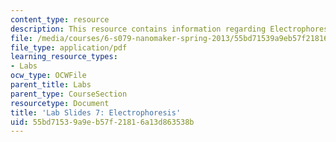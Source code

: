 ```yaml
---
content_type: resource
description: This resource contains information regarding Electrophoresis.
file: /media/courses/6-s079-nanomaker-spring-2013/55bd71539a9eb57f21816a13d863538b_MIT6_S079S13_lab_slides07.pdf
file_type: application/pdf
learning_resource_types:
- Labs
ocw_type: OCWFile
parent_title: Labs
parent_type: CourseSection
resourcetype: Document
title: 'Lab Slides 7: Electrophoresis'
uid: 55bd7153-9a9e-b57f-2181-6a13d863538b
---
```

